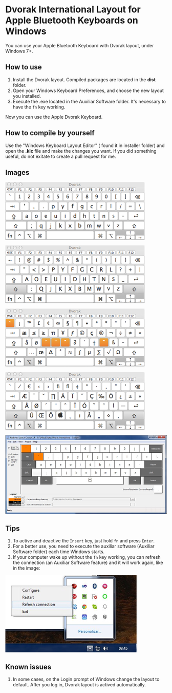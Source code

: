 # Dvorak International Layout for Apple Bluetooth Keyboards on Windows

You can use your Apple Bluetooth Keyboard with Dvorak layout, under Windows 7+.

## How to use
1. Install the Dvorak layout. Compiled packages are located in the **dist** folder. 
2. Open your Windows Keyboard Preferences, and choose the new layout you installed.
3. Execute the .exe located in the Auxiliar Software folder. It's necessary to have the `fn` key working.

Now you can use the Apple Dvorak Keyboard.

## How to compile by yourself
Use the "Windows Keyboard Layout Editor" ( found it in installer folder) and open the **.klc** file and make the changes you want. If you did something useful, do not exitate to create a pull request for me.

## Images
![Apple Keyboard Dvorak](images/Apple%20Keyboard%201.png)

![Apple Keyboard Dvorak](images/Apple%20Keyboard%202.png)

![Apple Keyboard Dvorak](images/Apple%20Keyboard%203.png)

![Apple Keyboard Dvorak](images/Apple%20Keyboard%204.png)

![Windows Keyboard Layout Creator](images/Windows.jpg)

## Tips
1. To active and deactive the `Insert` key, just hold `fn` and press `Enter`.
2. For a better use, you need to execute the auxiliar software (Auxiliar Software folder) each time Windows starts.
3. If your computer wake up without the `fn` key working, you can refresh the connection (an Auxiliar Software feature) and it will work again, like in the image:

![Refreshing connection](images/Refresh%20connection.jpg)

## Known issues
1. In some cases, on the Login prompt of Windows change the layout to default. After you log in, Dvorak layout is actived automatically.


